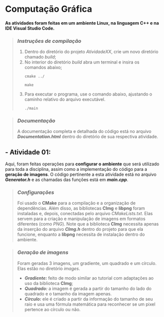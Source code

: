 # **Computação Gráfica**
#### As atividades foram feitas em um ambiente Linux, na linguagem C++ e na IDE Visual Studio Code.
> ### ***Instruções de compilação***
> 1. Dentro do diretório do projeto *AtividadeXX*, crie um novo diretório chamado *build*;
> 2. No interior do diretório *build* abra um terminal e insira os comandos abaixo;
>    ```
>    cmake ../
>    ```
>    ```
>    make
>    ```
> 3. Para executar o programa, use o comando abaixo, ajustando o caminho relativo do arquivo executável.
>    ```
>    ./main
>    ```

> ### ***Documentação***
> A documentação completa e detalhada do código está no arquivo ***Documentation.html*** dentro do diretório de sua respectiva atividade.

## - **Atividade 01:**
Aqui, foram feitas operações para **configurar o ambiente** que será utilizado para toda a disciplina, assim como a implementação do código para a **geração de imagens**. O código pertinente a esta atividade está no arquivo ***Generator.h*** e as chamadas das funções está em ***main.cpp***.

> ### ***Configurações*** 
> Foi usado o **CMake** para a compilação e a organização de dependências. Além disso, as bibliotecas **CImg** e **libpng** foram instaladas e, depois, conectadas pelo arquivo *CMakeLists.txt*. Elas servem para a criação e manipulação de imagens em formatos diferentes (como *PNG*). Note que a biblioteca **CImg** necessita apenas da inserção do arquivo ***CImg.h*** dentro do projeto para que ela funcione, enquanto a **libpng** necessita de instalação dentro do ambiente.

> ### ***Geração de imagens***
> Foram geradas 3 imagens, um gradiente, um quadrado e um círculo. Elas estão no diretório *images*.
> - ***Gradiente:*** feito de modo similar ao tutorial com adaptações ao uso da biblioteca **CImg**;
> - ***Quadrado:*** a imagem é gerada a partir do tamanho do lado do quadrado e o tamanho da imagem apenas. 
> - ***Círculo:*** ele é criado a partir da informação do tamanho de seu raio e usa uma fórmula matemática para reconhecer se um pixel pertence ao círculo ou não.